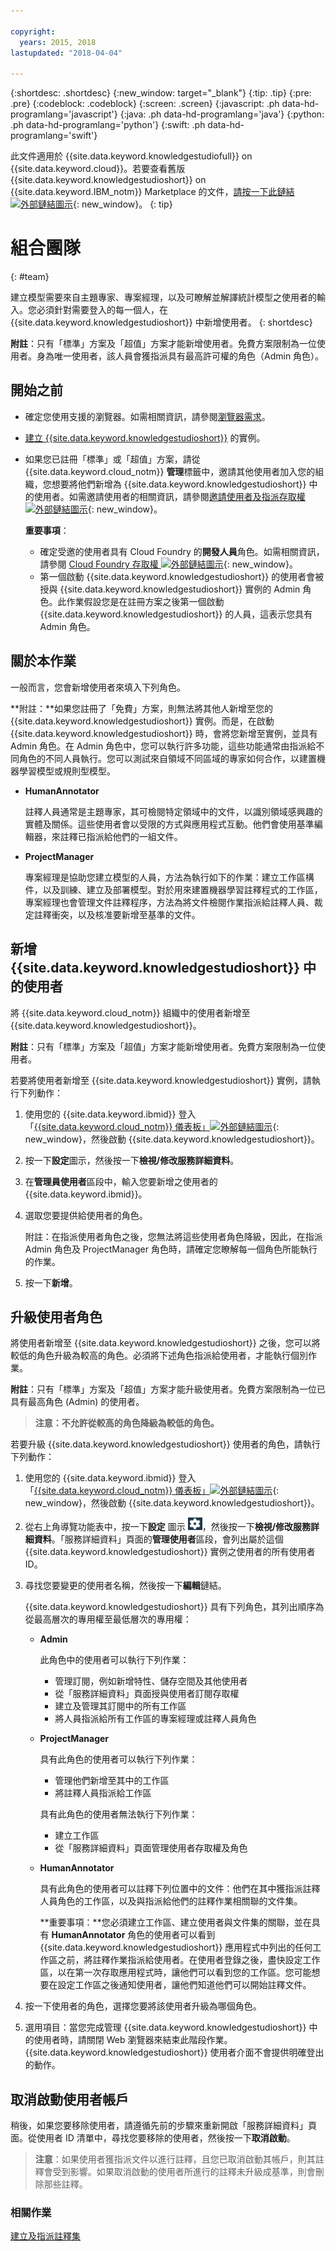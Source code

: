 ```yaml
---

copyright:
  years: 2015, 2018
lastupdated: "2018-04-04"

---
```


{:shortdesc: .shortdesc}
{:new_window: target="_blank"}
{:tip: .tip}
{:pre: .pre}
{:codeblock: .codeblock}
{:screen: .screen}
{:javascript: .ph data-hd-programlang='javascript'}
{:java: .ph data-hd-programlang='java'}
{:python: .ph data-hd-programlang='python'}
{:swift: .ph data-hd-programlang='swift'}

此文件適用於 {{site.data.keyword.knowledgestudiofull}} on {{site.data.keyword.cloud}}。若要查看舊版 {{site.data.keyword.knowledgestudioshort}} on {{site.data.keyword.IBM_notm}} Marketplace 的文件，[請按一下此鏈結 ![外部鏈結圖示](../../icons/launch-glyph.svg "外部鏈結圖示")](https://console.bluemix.net/docs/services/knowledge-studio/team.html){: new_window}。
{: tip}

# 組合團隊
{: #team}

建立模型需要來自主題專家、專案經理，以及可瞭解並解譯統計模型之使用者的輸入。您必須針對需要登入的每一個人，在 {{site.data.keyword.knowledgestudioshort}} 中新增使用者。
{: shortdesc}

**附註**：只有「標準」方案及「超值」方案才能新增使用者。免費方案限制為一位使用者。身為唯一使用者，該人員會獲指派具有最高許可權的角色（Admin 角色）。

## 開始之前

- 確定您使用支援的瀏覽器。如需相關資訊，請參閱[瀏覽器需求](/docs/services/watson-knowledge-studio/system-requirements.html)。
- [建立 {{site.data.keyword.knowledgestudioshort}}](/docs/services/watson-knowledge-studio/tutorials-create-project.html#instance) 的實例。
- 如果您已註冊「標準」或「超值」方案，請從 {{site.data.keyword.cloud_notm}} **管理**標籤中，邀請其他使用者加入您的組織，您想要將他們新增為 {{site.data.keyword.knowledgestudioshort}} 中的使用者。如需邀請使用者的相關資訊，請參閱[邀請使用者及指派存取權 ![外部鏈結圖示](../../icons/launch-glyph.svg "外部鏈結圖示")](https://console.bluemix.net/docs/iam/iamuserinv.html){: new_window}。

  **重要事項**：

  - 確定受邀的使用者具有 Cloud Foundry 的**開發人員**角色。如需相關資訊，請參閱 [Cloud Foundry 存取權 ![外部鏈結圖示](../../icons/launch-glyph.svg "外部鏈結圖示")](https://console.bluemix.net/docs/iam/cfaccess.html){: new_window}。
  - 第一個啟動 {{site.data.keyword.knowledgestudioshort}} 的使用者會被授與 {{site.data.keyword.knowledgestudioshort}} 實例的 Admin 角色。此作業假設您是在註冊方案之後第一個啟動 {{site.data.keyword.knowledgestudioshort}} 的人員，這表示您具有 Admin 角色。

## 關於本作業

一般而言，您會新增使用者來填入下列角色。

**附註：**如果您註冊了「免費」方案，則無法將其他人新增至您的 {{site.data.keyword.knowledgestudioshort}} 實例。而是，在啟動 {{site.data.keyword.knowledgestudioshort}} 時，會將您新增至實例，並具有 Admin 角色。在 Admin 角色中，您可以執行許多功能，這些功能通常由指派給不同角色的不同人員執行。您可以測試來自領域不同區域的專家如何合作，以建置機器學習模型或規則型模型。

- **HumanAnnotator**

    註釋人員通常是主題專家，其可檢閱特定領域中的文件，以識別領域感興趣的實體及關係。這些使用者會以受限的方式與應用程式互動。他們會使用基準編輯器，來註釋已指派給他們的一組文件。

- **ProjectManager**

    專案經理是協助您建立模型的人員，方法為執行如下的作業：建立工作區構件，以及訓練、建立及部署模型。對於用來建置機器學習註釋程式的工作區，專案經理也會管理文件註釋程序，方法為將文件檢閱作業指派給註釋人員、裁定註釋衝突，以及核准要新增至基準的文件。

## 新增 {{site.data.keyword.knowledgestudioshort}} 中的使用者

將 {{site.data.keyword.cloud_notm}} 組織中的使用者新增至 {{site.data.keyword.knowledgestudioshort}}。

**附註**：只有「標準」方案及「超值」方案才能新增使用者。免費方案限制為一位使用者。

若要將使用者新增至 {{site.data.keyword.knowledgestudioshort}} 實例，請執行下列動作：

1. 使用您的 {{site.data.keyword.ibmid}} 登入「[{{site.data.keyword.cloud_notm}} 儀表板」![外部鏈結圖示](../../icons/launch-glyph.svg "外部鏈結圖示")](https://console.bluemix.net/dashboard/apps/){: new_window}，然後啟動 {{site.data.keyword.knowledgestudioshort}}。
1. 按一下**設定**圖示，然後按一下**檢視/修改服務詳細資料**。
1. 在**管理員使用者**區段中，輸入您要新增之使用者的 {{site.data.keyword.ibmid}}。
1. 選取您要提供給使用者的角色。

   附註：在指派使用者角色之後，您無法將這些使用者角色降級，因此，在指派 Admin 角色及 ProjectManager 角色時，請確定您瞭解每一個角色所能執行的作業。

1. 按一下**新增**。

## 升級使用者角色

將使用者新增至 {{site.data.keyword.knowledgestudioshort}} 之後，您可以將較低的角色升級為較高的角色。必須將下述角色指派給使用者，才能執行個別作業。

**附註**：只有「標準」方案及「超值」方案才能升級使用者。免費方案限制為一位已具有最高角色 (Admin) 的使用者。

> **注意：不允許從較高的角色降級為較低的角色。**

若要升級 {{site.data.keyword.knowledgestudioshort}} 使用者的角色，請執行下列動作：

1. 使用您的 {{site.data.keyword.ibmid}} 登入「[{{site.data.keyword.cloud_notm}} 儀表板」![外部鏈結圖示](../../icons/launch-glyph.svg "外部鏈結圖示")](https://console.bluemix.net/dashboard/apps/){: new_window}，然後啟動 {{site.data.keyword.knowledgestudioshort}}。
1. 從右上角導覽功能表中，按一下**設定** 圖示 ![「設定」圖示](images/settings.png)，然後按一下**檢視/修改服務詳細資料**。「服務詳細資料」頁面的**管理使用者**區段，會列出屬於這個 {{site.data.keyword.knowledgestudioshort}} 實例之使用者的所有使用者 ID。
1. 尋找您要變更的使用者名稱，然後按一下**編輯**鏈結。

    {{site.data.keyword.knowledgestudioshort}} 具有下列角色，其列出順序為從最高層次的專用權至最低層次的專用權：
    - **Admin**

      此角色中的使用者可以執行下列作業：

        - 管理訂閱，例如新增特性、儲存空間及其他使用者
        - 從「服務詳細資料」頁面授與使用者訂閱存取權
        - 建立及管理其訂閱中的所有工作區
        - 將人員指派給所有工作區的專案經理或註釋人員角色

    - **ProjectManager**

      具有此角色的使用者可以執行下列作業：

      - 管理他們新增至其中的工作區
      - 將註釋人員指派給工作區

      具有此角色的使用者無法執行下列作業：

      - 建立工作區
      - 從「服務詳細資料」頁面管理使用者存取權及角色

    - **HumanAnnotator**

      具有此角色的使用者可以註釋下列位置中的文件：他們在其中獲指派註釋人員角色的工作區，以及與指派給他們的註釋作業相關聯的文件集。

      **重要事項：**您必須建立工作區、建立使用者與文件集的關聯，並在具有 **HumanAnnotator** 角色的使用者可以看到 {{site.data.keyword.knowledgestudioshort}} 應用程式中列出的任何工作區之前，將註釋作業指派給使用者。在使用者登錄之後，盡快設定工作區，以在第一次存取應用程式時，讓他們可以看到您的工作區。您可能想要在設定工作區之後通知使用者，讓他們知道他們可以開始註釋文件。

1. 按一下使用者的角色，選擇您要將該使用者升級為哪個角色。
1. 選用項目：當您完成管理 {{site.data.keyword.knowledgestudioshort}} 中的使用者時，請關閉 Web 瀏覽器來結束此階段作業。{{site.data.keyword.knowledgestudioshort}} 使用者介面不會提供明確登出的動作。

## 取消啟動使用者帳戶

稍後，如果您要移除使用者，請遵循先前的步驟來重新開啟「服務詳細資料」頁面。從使用者 ID 清單中，尋找您要移除的使用者，然後按一下**取消啟動**。

> **注意**：如果使用者獲指派文件以進行註釋，且您已取消啟動其帳戶，則其註釋會受到影響。如果取消啟動的使用者所進行的註釋未升級成基準，則會刪除那些註釋。

### 相關作業

[建立及指派註釋集](/docs/services/watson-knowledge-studio/documents-for-annotation.html#wks_projdocsets)

